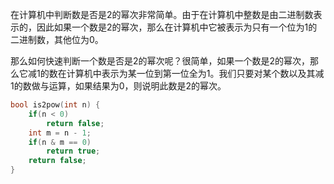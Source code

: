 在计算机中判断数是否是2的幂次非常简单。由于在计算机中整数是由二进制数表示的，因此如果一个数是2的幂次，那么在计算机中它被表示为只有一个位为1的二进制数，其他位为0。

那么如何快速判断一个数是否是2的幂次呢？很简单，如果一个数是2的幂次，那么它减1的数在计算机中表示为某一位到第一位全为1。我们只要对某个数以及其减1的数做与运算，如果结果为0，则说明此数是2的幂次。

```cpp
bool is2pow(int n) {
	if(n < 0)
		return false;
	int m = n - 1;
	if(n & m == 0)
		return true;
	return false;
}
```
